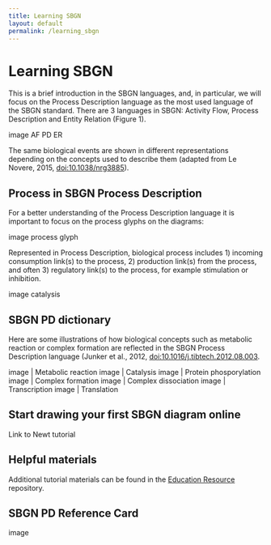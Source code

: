 ```yaml
---
title: Learning SBGN
layout: default
permalink: /learning_sbgn
---
```


# Learning SBGN

<p>This is a brief introduction in the SBGN languages, and, in particular, we will focus on the Process Description language as the most used language of the SBGN standard. There are 3 languages in SBGN: Activity Flow, Process Description and Entity Relation (Figure 1).</p>

<p>image AF PD ER</p>

The same biological events are shown in different representations depending on the concepts used to describe them (adapted from Le Novere, 2015, [doi:10.1038/nrg3885](https://dx.doi.org/10.1038/nrg3885)).

## Process in SBGN Process Description

<p>For a better understanding of the Process Description language it is important to focus on the process glyphs on the diagrams:</p>
  
image process glyph

<p>Represented in Process Description, biological process includes 1) incoming consumption link(s) to the process, 2) production link(s) from the process, and often 3) regulatory link(s) to the process, for example stimulation or inhibition.</p>

image catalysis

## SBGN PD dictionary

<p>Here are some illustrations of how biological concepts such as metabolic reaction or complex formation are reflected in the SBGN Process Description language (Junker et al., 2012, <a href="https://dx.doi.org/10.1016/j.tibtech.2012.08.003">doi:10.1016/j.tibtech.2012.08.003</a>.</p>

image | Metabolic reaction
image | Catalysis
image | Protein phosporylation
image | Complex formation
image | Complex dissociation
image | Transcription
image | Translation

## Start drawing your first SBGN diagram online

Link to Newt tutorial

## Helpful materials

Additional tutorial materials can be found in the [Education Resource](https://github.com/sbgn/educational-resources) repository.

## SBGN PD Reference Card

image
